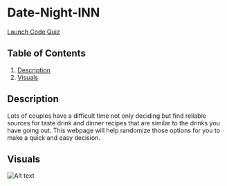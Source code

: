# Date-Night-INN
[Launch Code Quiz](https://theodoreshishkovskiy.github.io/Date-Night-Inn/)

## Table of Contents
1. [Description](#Description)
2. [Visuals](#Visuals)

## Description
Lots of couples have a difficult time not only deciding but find reliable sources for taste drink and dinner recipes that are similar to the drinks you have going out. This webpage will help randomize those options for you to make a quick and easy decision.

## Visuals
![Alt text](/assets/images/p1234.png)

